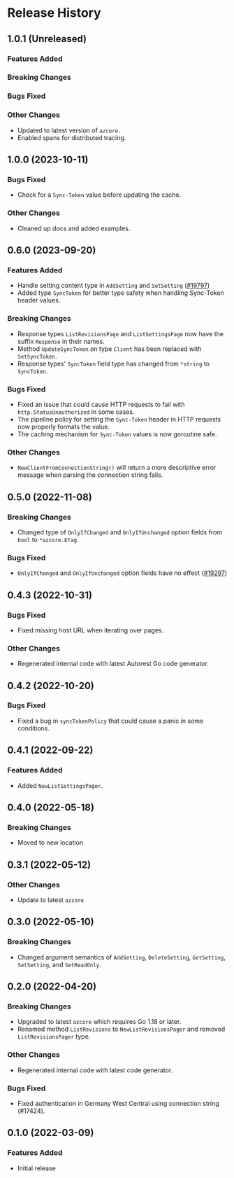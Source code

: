 # Release History

## 1.0.1 (Unreleased)

### Features Added

### Breaking Changes

### Bugs Fixed

### Other Changes
* Updated to latest version of `azcore`.
* Enabled spans for distributed tracing.

## 1.0.0 (2023-10-11)

### Bugs Fixed
* Check for a `Sync-Token` value before updating the cache.

### Other Changes
* Cleaned up docs and added examples.

## 0.6.0 (2023-09-20)

### Features Added
* Handle setting content type in `AddSetting` and `SetSetting` ([#19797](https://github.com/Azure/azure-sdk-for-go/issues/19797))
* Added type `SyncToken` for better type safety when handling Sync-Token header values.

### Breaking Changes
* Response types `ListRevisionsPage` and `ListSettingsPage` now have the suffix `Response` in their names.
* Method `UpdateSyncToken` on type `Client` has been replaced with `SetSyncToken`.
* Response types' `SyncToken` field type has changed from `*string` to `SyncToken`.

### Bugs Fixed
* Fixed an issue that could cause HTTP requests to fail with `http.StatusUnauthorized` in some cases.
* The pipeline policy for setting the `Sync-Token` header in HTTP requests now properly formats the value.
* The caching mechanism for `Sync-Token` values is now goroutine safe.

### Other Changes
* `NewClientFromConnectionString()` will return a more descriptive error message when parsing the connection string fails.

## 0.5.0 (2022-11-08)

### Breaking Changes
* Changed type of `OnlyIfChanged` and `OnlyIfUnchanged` option fields from `bool` to `*azcore.ETag`.

### Bugs Fixed
* `OnlyIfChanged` and `OnlyIfUnchanged` option fields have no effect
  ([#19297](https://github.com/Azure/azure-sdk-for-go/issues/19297))

## 0.4.3 (2022-10-31)

### Bugs Fixed
* Fixed missing host URL when iterating over pages.

### Other Changes
* Regenerated internal code with latest Autorest Go code generator.

## 0.4.2 (2022-10-20)

### Bugs Fixed
* Fixed a bug in `syncTokenPolicy` that could cause a panic in some conditions.

## 0.4.1 (2022-09-22)

### Features Added
* Added `NewListSettingsPager`.

## 0.4.0 (2022-05-18)

### Breaking Changes
* Moved to new location

## 0.3.1 (2022-05-12)

### Other Changes
* Update to latest `azcore`

## 0.3.0 (2022-05-10)

### Breaking Changes
* Changed argument semantics of `AddSetting`, `DeleteSetting`, `GetSetting`, `SetSetting`, and `SetReadOnly`.

## 0.2.0 (2022-04-20)

### Breaking Changes
* Upgraded to latest `azcore` which requires Go 1.18 or later.
* Renamed method `ListRevisions` to `NewListRevisionsPager` and removed `ListRevisionsPager` type.

### Other Changes
* Regenerated internal code with latest code generator.

### Bugs Fixed
* Fixed authentication in Germany West Central using connection string (#17424).

## 0.1.0 (2022-03-09)

### Features Added
* Initial release
